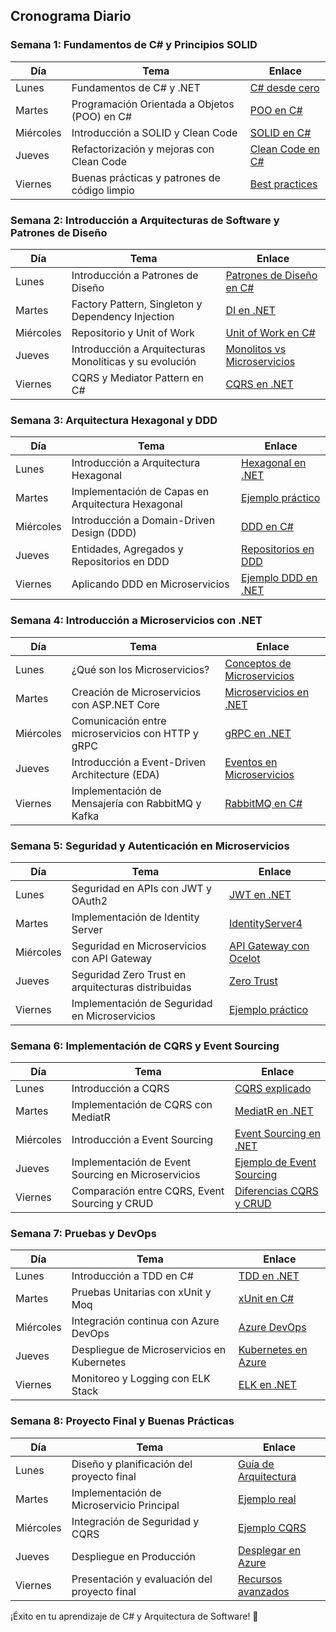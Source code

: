 ## Cronograma Diario 

### **Semana 1: Fundamentos de C# y Principios SOLID**
| Día      | Tema | Enlace |
|----------|------|--------|
| Lunes    | Fundamentos de C# y .NET | [C# desde cero](https://learn.microsoft.com/es-es/dotnet/csharp/) |
| Martes   | Programación Orientada a Objetos (POO) en C# | [POO en C#](https://learn.microsoft.com/es-es/dotnet/csharp/fundamentals/tutorials/oop) |
| Miércoles | Introducción a SOLID y Clean Code | [SOLID en C#](https://medium.com/@jorgeacetozi/solid-principles-in-c-net-core-98d4c5603fc0) |
| Jueves   | Refactorización y mejoras con Clean Code | [Clean Code en C#](https://www.oreilly.com/library/view/clean-code/) |
| Viernes  | Buenas prácticas y patrones de código limpio | [Best practices](https://learn.microsoft.com/es-es/dotnet/standard/) |

### **Semana 2: Introducción a Arquitecturas de Software y Patrones de Diseño**
| Día      | Tema | Enlace |
|----------|------|--------|
| Lunes    | Introducción a Patrones de Diseño | [Patrones de Diseño en C#](https://refactoring.guru/es/design-patterns) |
| Martes   | Factory Pattern, Singleton y Dependency Injection | [DI en .NET](https://learn.microsoft.com/es-es/dotnet/core/extensions/dependency-injection) |
| Miércoles | Repositorio y Unit of Work | [Unit of Work en C#](https://www.c-sharpcorner.com/UploadFile/asmathalder/unit-of-work-in-repository-pattern/) |
| Jueves   | Introducción a Arquitecturas Monolíticas y su evolución | [Monolitos vs Microservicios](https://martinfowler.com/articles/microservices.html) |
| Viernes  | CQRS y Mediator Pattern en C# | [CQRS en .NET](https://www.udemy.com/course/cqrs-pattern-with-mediatr-in-aspnet-core/) |

### **Semana 3: Arquitectura Hexagonal y DDD**
| Día      | Tema | Enlace |
|----------|------|--------|
| Lunes    | Introducción a Arquitectura Hexagonal | [Hexagonal en .NET](https://www.baeldung.com/cs/hexagonal-architecture) |
| Martes   | Implementación de Capas en Arquitectura Hexagonal | [Ejemplo práctico](https://dev.to/cesarscatola/hexagonal-architecture-in-net-core-5-an-alternative-to-the-clean-architecture-4aa5) |
| Miércoles | Introducción a Domain-Driven Design (DDD) | [DDD en C#](https://www.pluralsight.com/courses/fundamentals-domain-driven-design) |
| Jueves   | Entidades, Agregados y Repositorios en DDD | [Repositorios en DDD](https://khalilstemmler.com/articles/domain-driven-design/repository-dto-mapper/) |
| Viernes  | Aplicando DDD en Microservicios | [Ejemplo DDD en .NET](https://learn.microsoft.com/en-us/dotnet/architecture/microservices/microservice-ddd-cqrs-patterns) |

### **Semana 4: Introducción a Microservicios con .NET**
| Día      | Tema | Enlace |
|----------|------|--------|
| Lunes    | ¿Qué son los Microservicios? | [Conceptos de Microservicios](https://microservices.io/) |
| Martes   | Creación de Microservicios con ASP.NET Core | [Microservicios en .NET](https://learn.microsoft.com/es-es/dotnet/architecture/microservices/) |
| Miércoles | Comunicación entre microservicios con HTTP y gRPC | [gRPC en .NET](https://learn.microsoft.com/es-es/aspnet/core/grpc/) |
| Jueves   | Introducción a Event-Driven Architecture (EDA) | [Eventos en Microservicios](https://www.enterpriseintegrationpatterns.com/) |
| Viernes  | Implementación de Mensajería con RabbitMQ y Kafka | [RabbitMQ en C#](https://www.rabbitmq.com/tutorials/tutorial-one-dotnet.html) |

### **Semana 5: Seguridad y Autenticación en Microservicios**
| Día      | Tema | Enlace |
|----------|------|--------|
| Lunes    | Seguridad en APIs con JWT y OAuth2 | [JWT en .NET](https://jwt.io/) |
| Martes   | Implementación de Identity Server | [IdentityServer4](https://identityserver4.readthedocs.io/en/latest/) |
| Miércoles | Seguridad en Microservicios con API Gateway | [API Gateway con Ocelot](https://dev.to/moesmp/building-api-gateways-with-ocelot-in-aspnet-core-2bm8) |
| Jueves   | Seguridad Zero Trust en arquitecturas distribuidas | [Zero Trust](https://www.microsoft.com/en-us/security/business/zero-trust) |
| Viernes  | Implementación de Seguridad en Microservicios | [Ejemplo práctico](https://www.udemy.com/course/secure-microservices-in-net/) |

### **Semana 6: Implementación de CQRS y Event Sourcing**
| Día      | Tema | Enlace |
|----------|------|--------|
| Lunes    | Introducción a CQRS | [CQRS explicado](https://martinfowler.com/bliki/CQRS.html) |
| Martes   | Implementación de CQRS con MediatR | [MediatR en .NET](https://learn.microsoft.com/es-es/dotnet/core/extensions/mediat-r) |
| Miércoles | Introducción a Event Sourcing | [Event Sourcing en .NET](https://www.eventstore.com/) |
| Jueves   | Implementación de Event Sourcing en Microservicios | [Ejemplo de Event Sourcing](https://cqrs.nu/) |
| Viernes  | Comparación entre CQRS, Event Sourcing y CRUD | [Diferencias CQRS y CRUD](https://www.event-driven.io/en/cqrs_crud_event_sourcing/) |

### **Semana 7: Pruebas y DevOps**
| Día      | Tema | Enlace |
|----------|------|--------|
| Lunes    | Introducción a TDD en C# | [TDD en .NET](https://exceptionnotfound.net/test-driven-development-in-net-introduction/) |
| Martes   | Pruebas Unitarias con xUnit y Moq | [xUnit en C#](https://xunit.net/) |
| Miércoles | Integración continua con Azure DevOps | [Azure DevOps](https://learn.microsoft.com/en-us/azure/devops/) |
| Jueves   | Despliegue de Microservicios en Kubernetes | [Kubernetes en Azure](https://learn.microsoft.com/es-es/azure/aks/) |
| Viernes  | Monitoreo y Logging con ELK Stack | [ELK en .NET](https://coralogix.com/blog/elk-stack-tutorial-for-net-developers/) |

### **Semana 8: Proyecto Final y Buenas Prácticas**
| Día      | Tema | Enlace |
|----------|------|--------|
| Lunes    | Diseño y planificación del proyecto final | [Guía de Arquitectura](https://learn.microsoft.com/es-es/dotnet/architecture/) |
| Martes   | Implementación de Microservicio Principal | [Ejemplo real](https://github.com/dotnet-architecture/eShopOnContainers) |
| Miércoles | Integración de Seguridad y CQRS | [Ejemplo CQRS](https://github.com/kgrzybek/modular-monolith-with-ddd) |
| Jueves   | Despliegue en Producción | [Desplegar en Azure](https://learn.microsoft.com/es-es/azure/) |
| Viernes  | Presentación y evaluación del proyecto final | [Recursos avanzados](https://learn.microsoft.com/es-es/dotnet/) |

¡Éxito en tu aprendizaje de C# y Arquitectura de Software! 🚀

